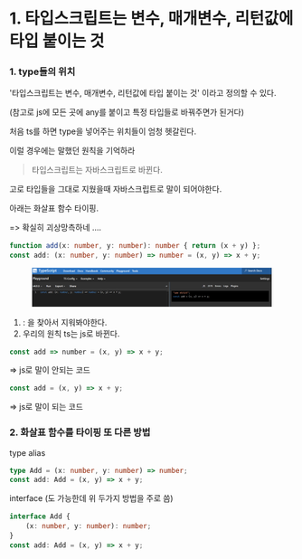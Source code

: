 # 1. 타입스크립트는 변수, 매개변수, 리턴값에 타입 붙이는 것

### 1. type들의 위치

'타입스크립트는 변수, 매개변수, 리턴값에 타입 붙이는 것' 이라고 정의할 수 있다.

(참고로 js에 모든 곳에 any를 붙이고 특정 타입들로 바꿔주면가 된거다)

처음 ts를 하면 type을 넣어주는 위치들이 엄청 헷갈린다.

이럴 경우에는 말했던 원칙을 기억하라&#x20;

> 타입스크립트는 자바스크립트로 바뀐다.

고로 타입들을 그대로 지웠을때 자바스크립트로 말이 되어야한다.



아래는 화살표 함수 타이핑.&#x20;

\=> 확실히 괴상망측하네 ....

```typescript
function add(x: number, y: number): number { return (x + y) };
const add: (x: number, y: number) => number = (x, y) => x + y;
```

<figure><img src="../../.gitbook/assets/image (2).png" alt=""><figcaption></figcaption></figure>

1. : 을 찾아서 지워봐야한다.
2. 우리의 원칙 ts는 js로 바뀐다.

```javascript
const add => number = (x, y) => x + y;
```

\=> js로 말이 안되는 코드

```javascript
const add = (x, y) => x + y;
```

\=> js로 말이 되는 코드



### 2. 화살표 함수를 타이핑 또 다른 방법

type alias

```typescript
type Add = (x: number, y: number) => number;
const add: Add = (x, y) => x + y;
```

interface (도 가능한데 위 두가지 방법을 주로 씀)

```typescript
interface Add {
    (x: number, y: number): number;
}
const add: Add = (x, y) => x + y;
```














